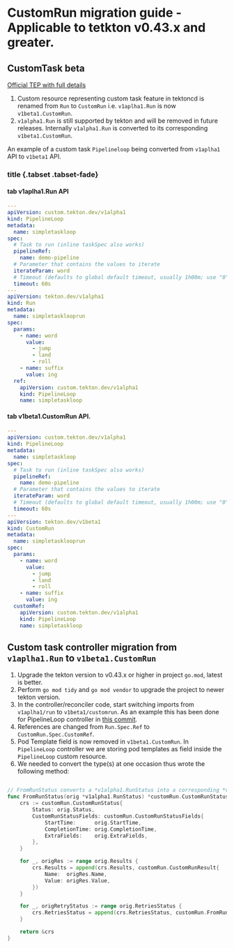 # CustomRun migration guide - Applicable to tetkton v0.43.x and greater.

## CustomTask beta

[Official TEP with full details](https://github.com/tektoncd/community/blob/main/teps/0114-custom-tasks-beta.md)

1. Custom resource representing custom task feature in tektoncd is renamed from `Run` to `CustomRun` i.e. `v1aplha1.Run` is now `v1beta1.CustomRun`.
2. `v1alpha1.Run` is still supported by tekton and will be removed in future releases. Internally `v1alpha1.Run` is converted to its corresponding `v1beta1.CustomRun`.

An example of a custom task `Pipelineloop` being converted from `v1aplha1` API to `v1beta1` API.


### title {.tabset .tabset-fade}

#### tab v1aplha1.Run API
```yaml
---
apiVersion: custom.tekton.dev/v1alpha1
kind: PipelineLoop
metadata:
  name: simpletaskloop
spec:
  # Task to run (inline taskSpec also works)
  pipelineRef:
    name: demo-pipeline
  # Parameter that contains the values to iterate
  iterateParam: word
  # Timeout (defaults to global default timeout, usually 1h00m; use "0" for no timeout)
  timeout: 60s
---
apiVersion: tekton.dev/v1alpha1
kind: Run
metadata:
  name: simpletasklooprun
spec:
  params:
    - name: word
      value:
        - jump
        - land
        - roll
    - name: suffix
      value: ing
  ref:
    apiVersion: custom.tekton.dev/v1alpha1
    kind: PipelineLoop
    name: simpletaskloop
```
#### tab v1beta1.CustomRun API.

```yaml
---
apiVersion: custom.tekton.dev/v1alpha1
kind: PipelineLoop
metadata:
  name: simpletaskloop
spec:
  # Task to run (inline taskSpec also works)
  pipelineRef:
    name: demo-pipeline
  # Parameter that contains the values to iterate
  iterateParam: word
  # Timeout (defaults to global default timeout, usually 1h00m; use "0" for no timeout)
  timeout: 60s
---
apiVersion: tekton.dev/v1beta1
kind: CustomRun
metadata:
  name: simpletasklooprun
spec:
  params:
    - name: word
      value:
        - jump
        - land
        - roll
    - name: suffix
      value: ing
  customRef:
    apiVersion: custom.tekton.dev/v1alpha1
    kind: PipelineLoop
    name: simpletaskloop
```

## Custom task controller migration from `v1aplha1.Run` to `v1beta1.CustomRun`

1. Upgrade the tekton version to v0.43.x or higher in project `go.mod`, latest is better.
2. Perform `go mod tidy` and `go mod vendor` to upgrade the project to newer tekton version.
3. In the controller/reconciler code, start switching imports from `v1aplha1/run` to `v1beta1/customrun`. As an example this has been done for PipelineLoop controller in [this commit](https://github.com/kubeflow/kfp-tekton/commit/5512f1bfb21c2b4109b76132ba5ac586d3b995c4). 
4. References are changed from `Run.Spec.Ref` to `CustomRun.Spec.CustomRef`.
5. Pod Template field is now removed in `v1beta1.CustomRun`. In `PipelineLoop` controller we are storing pod templates as field inside the `PipelineLoop` custom resource.
6. We needed to convert the type(s) at one occasion thus wrote the following method:

```go

// FromRunStatus converts a *v1alpha1.RunStatus into a corresponding *v1beta1.CustomRunStatus
func FromRunStatus(orig *v1alpha1.RunStatus) *customRun.CustomRunStatus {
	crs := customRun.CustomRunStatus{
		Status: orig.Status,
		CustomRunStatusFields: customRun.CustomRunStatusFields{
			StartTime:      orig.StartTime,
			CompletionTime: orig.CompletionTime,
			ExtraFields:    orig.ExtraFields,
		},
	}

	for _, origRes := range orig.Results {
		crs.Results = append(crs.Results, customRun.CustomRunResult{
			Name:  origRes.Name,
			Value: origRes.Value,
		})
	}

	for _, origRetryStatus := range orig.RetriesStatus {
		crs.RetriesStatus = append(crs.RetriesStatus, customRun.FromRunStatus(origRetryStatus))
	}

	return &crs
}

```
